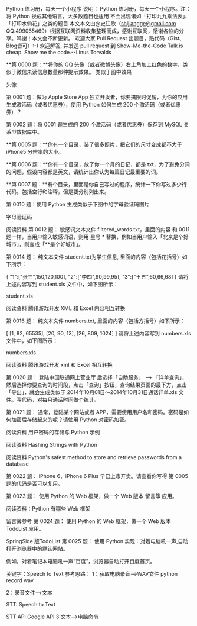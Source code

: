 Python 练习册，每天一个小程序
说明：
Python 练习册，每天一个小程序。注：将 Python 换成其他语言，大多数题目也适用
不会出现诸如「打印九九乘法表」、「打印水仙花」之类的题目
本文本文由@史江歌（shijiangge@gmail.com QQ:499065469）根据互联网资料收集整理而成，感谢互联网，感谢各位的分享。鸣谢！本文会不断更新。
欢迎大家 Pull Request 出题目，贴代码（Gist、Blog皆可）:-)
欢迎解答, 并发送 pull request 到 Show-Me-the-Code
Talk is cheap. Show me the code.--Linus Torvalds

**第 0000 题：**将你的 QQ 头像（或者微博头像）右上角加上红色的数字，类似于微信未读信息数量那种提示效果。 类似于图中效果

头像

第 0001 题：做为 Apple Store App 独立开发者，你要搞限时促销，为你的应用生成激活码（或者优惠券），使用 Python 如何生成 200 个激活码（或者优惠券）？

第 0002 题：将 0001 题生成的 200 个激活码（或者优惠券）保存到 MySQL 关系型数据库中。


**第 0005 题：**你有一个目录，装了很多照片，把它们的尺寸变成都不大于 iPhone5 分辨率的大小。

**第 0006 题：**你有一个目录，放了你一个月的日记，都是 txt，为了避免分词的问题，假设内容都是英文，请统计出你认为每篇日记最重要的词。

**第 0007 题：**有个目录，里面是你自己写过的程序，统计一下你写过多少行代码。包括空行和注释，但是要分别列出来。



第 0010 题：使用 Python 生成类似于下图中的字母验证码图片

字母验证码

阅读资料
第 0012 题： 敏感词文本文件 filtered_words.txt，里面的内容 和 0011题一样，当用户输入敏感词语，则用 星号 * 替换，例如当用户输入「北京是个好城市」，则变成「**是个好城市」。


第 0014 题： 纯文本文件 student.txt为学生信息, 里面的内容（包括花括号）如下所示：

{
	"1":["张三",150,120,100],
	"2":["李四",90,99,95],
	"3":["王五",60,66,68]
}
请将上述内容写到 student.xls 文件中，如下图所示：

student.xls

阅读资料 腾讯游戏开发 XML 和 Excel 内容相互转换


第 0016 题： 纯文本文件 numbers.txt, 里面的内容（包括方括号）如下所示：

[
	[1, 82, 65535],
	[20, 90, 13],
	[26, 809, 1024]
]
请将上述内容写到 numbers.xls 文件中，如下图所示：

numbers.xls


阅读资料 腾讯游戏开发 xml 和 Excel 相互转换

第 0020 题： 登陆中国联通网上营业厅 后选择「自助服务」 --> 「详单查询」，然后选择你要查询的时间段，点击「查询」按钮，查询结果页面的最下方，点击「导出」，就会生成类似于 2014年10月01日～2014年10月31日通话详单.xls 文件。写代码，对每月通话时间做个统计。

第 0021 题： 通常，登陆某个网站或者 APP，需要使用用户名和密码。密码是如何加密后存储起来的呢？请使用 Python 对密码加密。

阅读资料 用户密码的存储与 Python 示例

阅读资料 Hashing Strings with Python

阅读资料 Python's safest method to store and retrieve passwords from a database

第 0022 题： iPhone 6、iPhone 6 Plus 早已上市开卖。请查看你写得 第 0005 题的代码是否可以复用。

第 0023 题： 使用 Python 的 Web 框架，做一个 Web 版本 留言簿 应用。

阅读资料：Python 有哪些 Web 框架

留言簿参考
第 0024 题： 使用 Python 的 Web 框架，做一个 Web 版本 TodoList 应用。

SpringSide 版TodoList
第 0025 题： 使用 Python 实现：对着电脑吼一声,自动打开浏览器中的默认网站。

例如，对着笔记本电脑吼一声“百度”，浏览器自动打开百度首页。

关键字：Speech to Text
参考思路： 1：获取电脑录音-->WAV文件 python record wav

2：录音文件-->文本

STT: Speech to Text

STT API Google API
3:文本-->电脑命令